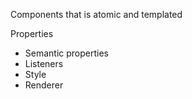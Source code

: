 Components that is atomic and templated

Properties
- Semantic properties
- Listeners
- Style
- Renderer